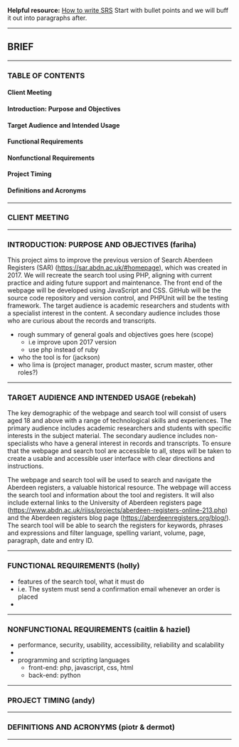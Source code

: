 **Helpful resource:** [How to write SRS](https://www.perforce.com/blog/alm/how-write-software-requirements-specification-srs-document)
Start with bullet points and we will buff it out into paragraphs after.
___
## BRIEF

___
### TABLE OF CONTENTS

#### Client Meeting
#### Introduction: Purpose and Objectives
#### Target Audience and Intended Usage
#### Functional Requirements
#### Nonfunctional Requirements
#### Project Timing
#### Definitions and Acronyms

___
### CLIENT MEETING

___
### INTRODUCTION: PURPOSE AND OBJECTIVES (fariha)

This project aims to improve the previous version of Search Aberdeen Registers (SAR) (https://sar.abdn.ac.uk/#homepage), which was created in 2017. We will recreate the search tool using PHP, aligning with current practice and aiding future support and maintenance. The front end of the webpage will be developed using JavaScript and CSS. GitHub will be the source code repository and version control, and PHPUnit will be the testing framework. The target audience is academic researchers and students with a specialist interest in the content. A secondary audience includes those who are curious about the records and transcripts.


- rough summary of general goals and objectives goes here (scope)
	- i.e improve upon 2017 version
	- use php instead of ruby
- who the tool is for (jackson)
- who lima is (project manager, product master, scrum master, other roles?)

___
### TARGET AUDIENCE AND INTENDED USAGE (rebekah)

The key demographic of the webpage and search tool will consist of users aged 18 and above with a range of technological skills and experiences. The primary audience includes academic researchers and students with specific interests in the subject material. The secondary audience includes non-specialists who have a general interest in records and transcripts. To ensure that the webpage and search tool are accessible to all, steps will be taken to create a usable and accessible user interface with clear directions and instructions.

The webpage and search tool will be used to search and navigate the Aberdeen registers, a valuable historical resource. The webpage will access the search tool and information about the tool and registers. It will also include external links to the University of Aberdeen registers page (https://www.abdn.ac.uk/riiss/projects/aberdeen-registers-online-213.php) and the Aberdeen registers blog page (https://aberdeenregisters.org/blog/). The search tool will be able to search the registers for keywords, phrases and expressions and filter language, spelling variant, volume, page, paragraph, date and entry ID.

___
### FUNCTIONAL REQUIREMENTS (holly)
- features of the search tool, what it must do
- i.e. The system must send a confirmation email whenever an order is placed
- 
___
### NONFUNCTIONAL REQUIREMENTS (caitlin & haziel)
- performance, security, usability, accessibility, reliability and scalability
- 
- programming and scripting languages
	- front-end: php, javascript, css, html
	- back-end: python

___

### PROJECT TIMING (andy)

___

### DEFINITIONS AND ACRONYMS (piotr & dermot)

___
